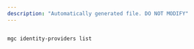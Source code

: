 ```yaml
---
description: "Automatically generated file. DO NOT MODIFY"
---
```


```bash

mgc identity-providers list

```